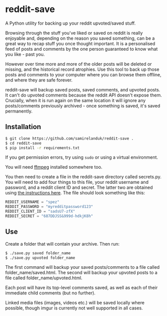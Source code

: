 # reddit-save

A Python utility for backing up your reddit upvoted/saved stuff.

Browsing through the stuff you've liked or saved on reddit is really enjoyable and, depending on the reason you saved something, can be a great way to recap stuff you once thought important. It is a personalised feed of posts and comments by the one person guaranteed to know what you like - past you.

However over time more and more of the older posts will be deleted or missing, and the historical record atrophies. Use this tool to back up those posts and comments to your computer where you can browse them offline, and where they are safe forever.

reddit-save will backup saved posts, saved comments, and upvoted posts. It can't do upvoted comments because the reddit API doesn't expose them. Crucially, when it is run again on the same location it will ignore any posts/comments previously archived - once something is saved, it's saved permanently.

## Installation

```bash
$ git clone https://github.com/samirelanduk/reddit-save .
$ cd reddit-save
$ pip install -r requirements.txt
```

If you get permission errors, try using `sudo` or using a virtual environment.

You will need [ffmpeg](https://ffmpeg.org/) installed somewhere too.

You then need to create a file in the reddit-save directory called secrets.py. You will need to add four things to this file, your reddit username and password, and a reddit client ID and secret. The latter two are obtained using [the instructions here](https://github.com/reddit-archive/reddit/wiki/OAuth2-Quick-Start-Example#first-steps). The file should look something like this:

```python
REDDIT_USERNAME = "spez"
REDDIT_PASSWORD = "myredditpassword123"
REDDIT_CLIENT_ID = "sadsU7-zfX"
REDDIT_SECRET = "687DDJSS&999d-hdkjK8h"
```

## Use

Create a folder that will contain your archive. Then run:

```bash
$ ./save.py saved folder_name
$ ./save.py upvoted folder_name
```

The first command will backup your saved posts/comments to a file called folder_name/saved.html. The second will backup your upvoted posts to a file called folder_name/upvoted.html.

Each post will have its top-level comments saved, as well as each of their immediate child comments (but no further).

Linked media files (images, videos etc.) will be saved locally where possible, though imgur is currently not well supported in all cases.